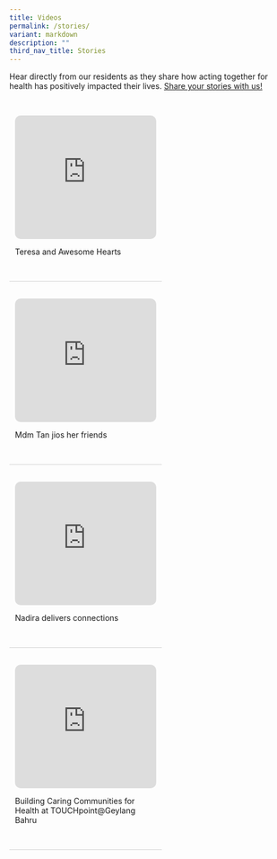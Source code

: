 ```yaml
---
title: Videos
permalink: /stories/
variant: markdown
description: ""
third_nav_title: Stories
---
```

<style>
div.videobox {
	border-bottom: solid 1px #d3d3d3;
	width: 50%;
	position: relative;
	float: left;
	padding: 30px 10px;
	}
	
</style>
<p>Hear directly from our residents as they share how acting together for health has positively impacted their lives. 
<a href="https://form.gov.sg/66f6288669eac69a859c8e7b" rel="noopener nofollow" target="_blank">Share your stories with us!</a>
</p><p></p>

<div style="display:inline-block; width:auto; height:auto;">
<div class="videobox">
<iframe style="border-radius:10px; border: 0px solid;" height="220" width="100%" allowfullscreen="true" frameborder="0" src="https://www.youtube.com/embed/DfYzDCwHFzI?si=goWBaU6A9LFZ5Ry4"></iframe>
<p>Teresa and Awesome Hearts</p>
</div>
<div class="videobox">
<iframe style="border-radius:10px; border: 0px solid;" height="220" width="100%" allowfullscreen="true" frameborder="0" src="https://www.youtube.com/embed/z1U4LjGnaSs?si=EtcTcc0BjJRTEMUB"></iframe>
<p>Mdm Tan jios her friends</p>
</div>

<div class="videobox">
<iframe style="border-radius:10px; border: 0px solid;" height="220" width="100%" allowfullscreen="true" frameborder="0" src="https://www.youtube.com/embed/n5vEIMrreGo?si=2oivdhPqNK-EHrM8"></iframe>
<p>Nadira delivers connections</p>
	<p></p>
</div>
	<div class="videobox">
<iframe style="border-radius:10px; border: 0px solid;" height="220" width="100%" allowfullscreen="true" frameborder="0" src="https://www.youtube.com/embed/LWLVD4Yzyow?si=or15LFUgKgdjy34m"></iframe>
<p>Building Caring Communities for Health at TOUCHpoint@Geylang Bahru&nbsp;
</p>
</div>
</div>
<p></p>